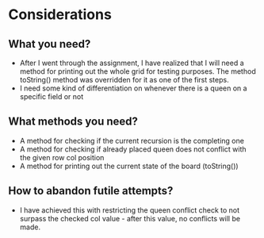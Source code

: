# Considerations
## What you need?
- After I went through the assignment, I have realized that I will need a method for printing out the whole grid for testing purposes. The method toString() method was overridden for it as one of the first steps.   
- I need some kind of differentiation on whenever there is a queen on a specific field or not
## What methods you need?
- A method for checking if the current recursion is the completing one
- A method for checking if already placed queen does not conflict with the given row col position
- A method for printing out the current state of the board (toString())
## How to abandon futile attempts?
- I have achieved this with restricting the queen conflict check to not surpass the checked col value - after this value, no conflicts will be made. 
